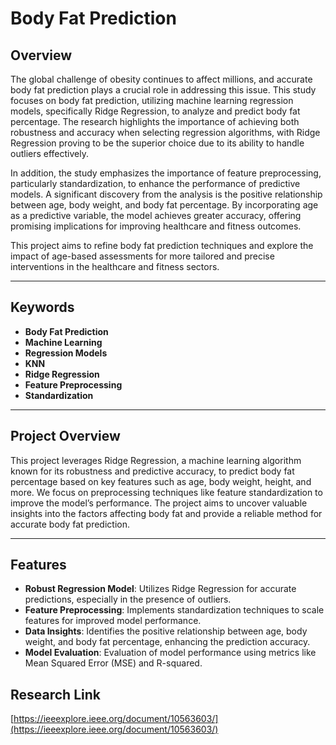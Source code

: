 # Body Fat Prediction

## Overview

The global challenge of obesity continues to affect millions, and accurate body fat prediction plays a crucial role in addressing this issue. This study focuses on body fat prediction, utilizing machine learning regression models, specifically Ridge Regression, to analyze and predict body fat percentage. The research highlights the importance of achieving both robustness and accuracy when selecting regression algorithms, with Ridge Regression proving to be the superior choice due to its ability to handle outliers effectively.

In addition, the study emphasizes the importance of feature preprocessing, particularly standardization, to enhance the performance of predictive models. A significant discovery from the analysis is the positive relationship between age, body weight, and body fat percentage. By incorporating age as a predictive variable, the model achieves greater accuracy, offering promising implications for improving healthcare and fitness outcomes.

This project aims to refine body fat prediction techniques and explore the impact of age-based assessments for more tailored and precise interventions in the healthcare and fitness sectors.

---

## Keywords

- **Body Fat Prediction**
- **Machine Learning**
- **Regression Models**
- **KNN**
- **Ridge Regression**
- **Feature Preprocessing**
- **Standardization**

---

## Project Overview

This project leverages Ridge Regression, a machine learning algorithm known for its robustness and predictive accuracy, to predict body fat percentage based on key features such as age, body weight, height, and more. We focus on preprocessing techniques like feature standardization to improve the model’s performance. The project aims to uncover valuable insights into the factors affecting body fat and provide a reliable method for accurate body fat prediction.

---

## Features

- **Robust Regression Model**: Utilizes Ridge Regression for accurate predictions, especially in the presence of outliers.
- **Feature Preprocessing**: Implements standardization techniques to scale features for improved model performance.
- **Data Insights**: Identifies the positive relationship between age, body weight, and body fat percentage, enhancing the prediction accuracy.
- **Model Evaluation**: Evaluation of model performance using metrics like Mean Squared Error (MSE) and R-squared.

## Research Link
[https://ieeexplore.ieee.org/document/10563603/](https://ieeexplore.ieee.org/document/10563603/)


